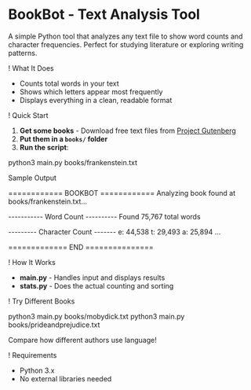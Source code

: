 # BookBot - Text Analysis Tool

A simple Python tool that analyzes any text file to show word counts and character frequencies. Perfect for studying literature or exploring writing patterns.

! What It Does

- Counts total words in your text
- Shows which letters appear most frequently  
- Displays everything in a clean, readable format

! Quick Start

1. **Get some books** - Download free text files from [Project Gutenberg](https://www.gutenberg.org/)
2. **Put them in a `books/` folder**
3. **Run the script**:

python3 main.py books/frankenstein.txt


 Sample Output


============ BOOKBOT ============
Analyzing book found at books/frankenstein.txt...

----------- Word Count ----------
Found 75,767 total words

--------- Character Count -------
e: 44,538
t: 29,493
a: 25,894
...

============= END ===============


! How It Works

- **main.py** - Handles input and displays results
- **stats.py** - Does the actual counting and sorting

! Try Different Books


python3 main.py books/mobydick.txt
python3 main.py books/prideandprejudice.txt


Compare how different authors use language!

! Requirements

- Python 3.x
- No external libraries needed
